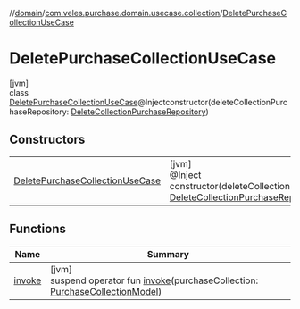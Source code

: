 //[domain](../../../index.md)/[com.veles.purchase.domain.usecase.collection](../index.md)/[DeletePurchaseCollectionUseCase](index.md)

# DeletePurchaseCollectionUseCase

[jvm]\
class [DeletePurchaseCollectionUseCase](index.md)@Injectconstructor(deleteCollectionPurchaseRepository: [DeleteCollectionPurchaseRepository](../../com.veles.purchase.domain.repository.collection/-delete-collection-purchase-repository/index.md))

## Constructors

| | |
|---|---|
| [DeletePurchaseCollectionUseCase](-delete-purchase-collection-use-case.md) | [jvm]<br>@Inject<br>constructor(deleteCollectionPurchaseRepository: [DeleteCollectionPurchaseRepository](../../com.veles.purchase.domain.repository.collection/-delete-collection-purchase-repository/index.md)) |

## Functions

| Name | Summary |
|---|---|
| [invoke](invoke.md) | [jvm]<br>suspend operator fun [invoke](invoke.md)(purchaseCollection: [PurchaseCollectionModel](../../com.veles.purchase.domain.model.purchase/-purchase-collection-model/index.md)) |
